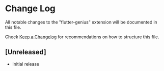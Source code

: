 # Change Log

All notable changes to the "flutter-genius" extension will be documented in this file.

Check [Keep a Changelog](http://keepachangelog.com/) for recommendations on how to structure this file.

## [Unreleased]

- Initial release